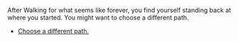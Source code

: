 After Walking for what seems like forever, you find yourself standing back at where you started. You might want to choose a different path.

- [Choose a different path.](intro.md)